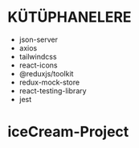 # KÜTÜPHANELERE

- json-server
- axios
- tailwindcss
- react-icons
- @reduxjs/toolkit
- redux-mock-store
- react-testing-library
- jest
# iceCream-Project
